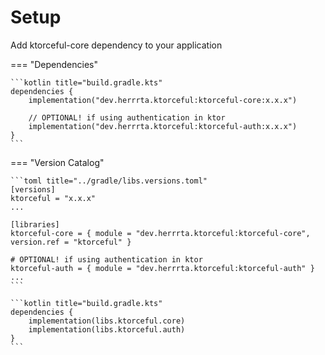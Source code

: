 # Setup
Add ktorceful-core dependency to your application

=== "Dependencies"

    ```kotlin title="build.gradle.kts"
    dependencies {
        implementation("dev.herrrta.ktorceful:ktorceful-core:x.x.x")
        
        // OPTIONAL! if using authentication in ktor
        implementation("dev.herrrta.ktorceful:ktorceful-auth:x.x.x")
    }
    ```

=== "Version Catalog"

    ```toml title="../gradle/libs.versions.toml"
    [versions]
    ktorceful = "x.x.x"
    ...
    
    [libraries]
    ktorceful-core = { module = "dev.herrrta.ktorceful:ktorceful-core", version.ref = "ktorceful" }
    
    # OPTIONAL! if using authentication in ktor
    ktorceful-auth = { module = "dev.herrrta.ktorceful:ktorceful-auth" }
    ...
    ```
    
    ```kotlin title="build.gradle.kts"
    dependencies {
        implementation(libs.ktorceful.core)
        implementation(libs.ktorceful.auth)
    }
    ```
